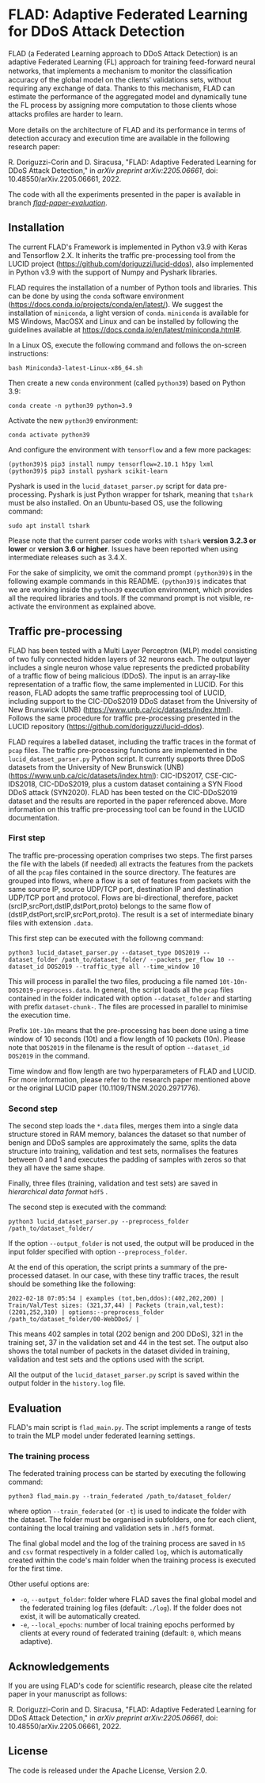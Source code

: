 # FLAD: Adaptive Federated Learning for DDoS Attack Detection

FLAD (a Federated Learning approach to DDoS Attack Detection) is an adaptive Federated Learning (FL) approach for training feed-forward neural networks, that implements a mechanism to monitor the classiﬁcation accuracy of the global model on the clients’ validations sets, without requiring any exchange of data. Thanks to this mechanism, FLAD can estimate the performance of the aggregated model and dynamically tune the FL process by assigning more computation to those clients whose attacks proﬁles are harder to learn.

More details on the architecture of FLAD and its performance in terms of detection accuracy and execution time are available in the following research paper:

R. Doriguzzi-Corin and D. Siracusa, "FLAD: Adaptive Federated Learning for DDoS Attack Detection," in *arXiv preprint arXiv:2205.06661*, doi: 10.48550/arXiv.2205.06661, 2022.

The code with all the experiments presented in the paper is available in branch [*flad-paper-evaluation*](https://github.com/doriguzzi/flad-federated-learning-ddos/tree/flad-paper-evaluation).


## Installation

The current FLAD's Framework is implemented in Python v3.9 with Keras and Tensorflow 2.X. It inherits the traffic pre-processing tool from the LUCID project (https://github.com/doriguzzi/lucid-ddos), also implemented in Python v3.9 with the support of Numpy and Pyshark libraries. 

FLAD requires the installation of a number of Python tools and libraries. This can be done by using the ```conda``` software environment (https://docs.conda.io/projects/conda/en/latest/).
We suggest the installation of ```miniconda```, a light version of ```conda```. ```miniconda``` is available for MS Windows, MacOSX and Linux and can be installed by following the guidelines available at https://docs.conda.io/en/latest/miniconda.html#. 

In a Linux OS, execute the following command and follows the on-screen instructions:

```
bash Miniconda3-latest-Linux-x86_64.sh
```

Then create a new ```conda``` environment (called ```python39```) based on Python 3.9:

```
conda create -n python39 python=3.9
```

Activate the new ```python39``` environment:

```
conda activate python39
```

And configure the environment with ```tensorflow``` and a few more packages:

```
(python39)$ pip3 install numpy tensorflow=2.10.1 h5py lxml
(python39)$ pip3 install pyshark scikit-learn
```
Pyshark is used in the ```lucid_dataset_parser.py``` script for data pre-processing.
Pyshark is just Python wrapper for tshark, meaning that ```tshark``` must be also installed. On an Ubuntu-based OS, use the following command:

```
sudo apt install tshark
```

Please note that the current parser code works with ```tshark``` **version 3.2.3 or lower** or **version 3.6 or higher**. Issues have been reported when using intermediate releases such as 3.4.X.

For the sake of simplicity, we omit the command prompt ```(python39)$``` in the following example commands in this README.   ```(python39)$``` indicates that we are working inside the ```python39``` execution environment, which provides all the required libraries and tools. If the command prompt is not visible, re-activate the environment as explained above.

## Traffic pre-processing

FLAD has been tested with a Multi Layer Perceptron (MLP) model consisting of two fully connected hidden layers of 32 neurons each. The output layer includes a single neuron whose value represents the predicted probability of a traffic flow of being malicious (DDoS). The input is an array-like representation of a traffic flow, the same implemented in LUCID. For this reason, FLAD adopts the same traffic preprocessing tool of LUCID, including support to the CIC-DDoS2019 DDoS dataset from the University of New Brunswick (UNB) (https://www.unb.ca/cic/datasets/index.html). Follows the same procedure for traffic pre-processing presented in the LUCID repository (https://github.com/doriguzzi/lucid-ddos).

FLAD requires a labelled dataset, including the traffic traces in the format of ```pcap``` files. The traffic pre-processing functions are implemented in the ```lucid_dataset_parser.py``` Python script. It currently supports three DDoS datasets from the University of New Brunswick (UNB) (https://www.unb.ca/cic/datasets/index.html): CIC-IDS2017, CSE-CIC-IDS2018, CIC-DDoS2019, plus a custom dataset containing a SYN Flood DDoS attack (SYN2020). FLAD has been tested on the CIC-DDoS2019 dataset and the results are reported in the paper referenced above. More information on this traffic pre-processing tool can be found in the LUCID documentation.


### First step

The traffic pre-processing operation comprises two steps. The first parses the file with the labels (if needed) all extracts the features from the packets of all the ```pcap``` files contained in the source directory. The features are grouped into flows, where a flow is a set of features from packets with the same source IP, source UDP/TCP port, destination IP and destination UDP/TCP port and protocol. Flows are bi-directional, therefore, packet (srcIP,srcPort,dstIP,dstPort,proto) belongs to the same flow of (dstIP,dstPort,srcIP,srcPort,proto). The result is a set of intermediate binary files with extension ```.data```.

This first step can be executed with the followng command:

```
python3 lucid_dataset_parser.py --dataset_type DOS2019 --dataset_folder /path_to/dataset_folder/ --packets_per_flow 10 --dataset_id DOS2019 --traffic_type all --time_window 10
```

This will process in parallel the two files, producing a file named ```10t-10n-DOS2019-preprocess.data```. In general, the script loads all the ```pcap``` files contained in the folder indicated with option ```--dataset_folder``` and starting with prefix ```dataset-chunk-```. The files are processed in parallel to minimise the execution time.

Prefix ```10t-10n``` means that the pre-processing has been done using a time window of 10 seconds (10t) and a flow length of 10 packets (10n). Please note that ```DOS2019``` in the filename is the result of option ```--dataset_id DOS2019``` in the command.

Time window and flow length are two hyperparameters of FLAD and LUCID. For more information, please refer to the research paper mentioned above or the original LUCID paper (10.1109/TNSM.2020.2971776). 

### Second step

The second step loads the ```*.data``` files, merges them into a single data structure stored in RAM memory,  balances the dataset so that number of benign and DDoS samples are approximately the same, splits the data structure into training, validation and test sets, normalises the features between 0 and 1 and executes the padding of samples with zeros so that they all have the same shape.

Finally, three files (training, validation and test sets) are saved in *hierarchical data format* ```hdf5``` . 

The second step is executed with the command:

```
python3 lucid_dataset_parser.py --preprocess_folder /path_to/dataset_folder/
```

If the option ```--output_folder``` is not used, the output will be produced in the input folder specified with option ```--preprocess_folder```.

At the end of this operation, the script prints a summary of the pre-processed dataset. In our case, with these tiny traffic traces, the result should be something like the following:
```
2022-02-18 07:05:54 | examples (tot,ben,ddos):(402,202,200) | Train/Val/Test sizes: (321,37,44) | Packets (train,val,test):(2201,252,310) | options:--preprocess_folder /path_to/dataset_folder/00-WebDDoS/ |
```
This means 402 samples in total (202 benign and 200 DDoS), 321 in the training set, 37 in the validation set and 44 in the test set. The output also shows the total number of packets in the dataset divided in training, validation and test sets and the options used with the script. 

All the output of the ```lucid_dataset_parser.py``` script is saved within the output folder in the ```history.log``` file.

## Evaluation

FLAD's main script is ```flad_main.py```. The script implements a range of tests to train the MLP model under federated learning settings. 

### The training process

The federated training process can be started by executing the following command:
```
python3 flad_main.py --train_federated /path_to/dataset_folder/ 
```

where option ```--train_federated``` (or ```-t```) is used to indicate the folder with the dataset. The folder must be organised in subfolders, one for each client, containing the local training and validation sets in ```.hdf5``` format.

The final global model and the log of the training process are saved in ```h5``` and ```csv``` format respectively in a folder called ```log```, which is automatically created within the code's main folder when the training process is executed for the first time.

Other useful options are:
- ```-o```, ```--output_folder```: folder where FLAD saves the final global model and the federated training log files (default: ```./log```). If the folder does not exist, it will be automatically created.
- ```-e```, ```--local_epochs```: number of local training epochs performed by clients at every round of federated training (default: ```0```, which means adaptive).

## Acknowledgements

If you are using FLAD's code for scientific research, please cite the related paper in your manuscript as follows:

R. Doriguzzi-Corin and D. Siracusa, "FLAD: Adaptive Federated Learning for DDoS Attack Detection," in *arXiv preprint arXiv:2205.06661*, doi: 10.48550/arXiv.2205.06661, 2022.


## License

The code is released under the Apache License, Version 2.0.

